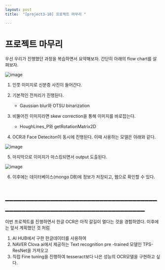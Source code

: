 ```yaml
---
layout: post
title:  "[project3-10] 프로젝트 마무리 "

---
```


# 프로젝트 마무리

우선 우리가 진행했던 과정을 복습하면서 요약해보자. 간단히 아래의 flow chart를 살펴보자.


![image](https://user-images.githubusercontent.com/86705085/147212441-53525a9c-8b3f-41a5-9db8-55eb2968675d.png)


1. 인풋 이미지로 신분증 사진이 들어간다.
2. 기본적인 전처리가 진행된다.
	- Gaussian blur와 OTSU binarization
3.  비뚤어진 이미지라면 skew correction을 통해 이미지를 바로잡는다.
	- HoughLines_P와 getRotationMatrix2D
	
4.  OCR과 Face Deteciton이 동시에 진행된다. 이때 사용하는 모델은 아래와 같다.

![image](https://user-images.githubusercontent.com/86705085/147213014-0538cfbe-a585-4a96-b434-2c893cd8ddab.png)

5.  마지막으로 이미지가 마스킹되면서 output 도출된다.

![image](https://user-images.githubusercontent.com/86705085/147213239-03b9d9ec-915e-4724-a10a-f7064134333c.png)


6.  이후에는 데이터베이스(mongo DB)에 정보가 저장되고,  웹으로 확인할 수 있다.




# _______________________________________________________________________


이번 프로젝트를 진행하면서 한글 OCR은 아직 갈길이 멀다는 것을 경험하였다.
이후에는 앞서 계획했던 것 처럼 
1. AI HUB에서 구한 한글데이터를 사용하여 
2. NAVER Clova ai에서 제공하는 Text recognition pre -trained 모델인 TPS-ResNet을  가져오고 
3. 직접 Fine tuning을 진행하여 tesseract보다 나은 성능의 OCR모델을 구현하고 싶다.







